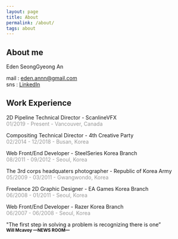 ```yaml
---
layout: page
title: About
permalink: /about/
tags: about
---
```


## About me
Eden SeongGyeong An<br />

mail : eden.annn@gmail.com<br />
sns : [LinkedIn](https://www.linkedin.com/in/edenan/)

## Work Experience
2D Pipeline Technical Director - ScanlineVFX<br />
<span style="color:#999">01/2019 - Present - Vancouver, Canada</span>

Compositing Technical Director - 4th Creative Party<br />
<span style="color:#999">02/2014 - 12/2018 - Busan, Korea</span>

Web Front/End Developer - SteelSeries Korea Branch<br />
<span style="color:#999">08/2011 - 09/2012 - Seoul, Korea</span>

The 3rd corps headquaters photographer - Republic of Korea Army<br />
<span style="color:#999">05/2009 - 03/2011 - Gwangwondo, Korea</span>

Freelance 2D Graphic Designer - EA Games Korea Branch<br />
<span style="color:#999">06/2008 - 01/2011 - Seoul, Korea</span>

Web Front/End Developer - Razer Korea Branch<br />
<span style="color:#999">06/2007 - 06/2008 - Seoul, Korea</span>


<spans style="color:#121212;">
  "The first step in solving a problem is recognizing there is one”<br />
  <small><b>Will Mcavoy —NEWS ROOM—</b></small>
